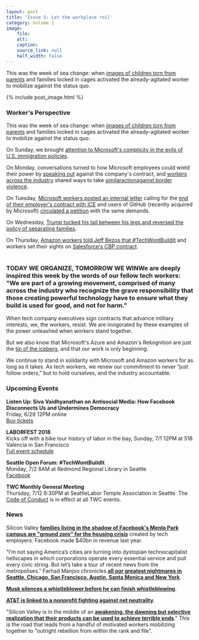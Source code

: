 ```yaml
---
layout: post
title: 'Issue 5: Let the workplace roil'
category: Volume 1
image:
    file: 
    alt: 
    caption: 
    source_link: null
    half_width: false
---
```


<!-- Content imported from: http://eepurl.com/dyhXiT -->

This was the week of sea change: when [images of children torn from parents](https://www.thedailybeast.com/defense-contractors-cashing-in-on-immigrant-kids-detention?ref=scroll)&nbsp;and families locked in cages activated the already-agitated worker to mobilize against the status quo.

<!--excerpt-->

{% include post_image.html %}

### Worker's Perspective

This was the week of sea change: when [images of children torn from parents](https://www.thedailybeast.com/defense-contractors-cashing-in-on-immigrant-kids-detention?ref=scroll)&nbsp;and families locked in cages activated the already-agitated worker to mobilize against the status quo.  
  
On Sunday, we brought [attention to Microsoft's complicity in the evils of U.S. immigration policies](https://www.wired.com/story/microsofts-ethical-reckoning-is-here/).&nbsp;  
  
On Monday, conversations turned to how Microsoft employees could wield their power by&nbsp;[speaking out](http://www.notesfrombelow.org/article/building-worker-power-at-microsoft) against the company's contract, and [workers across the industry](https://www.prnewswire.com/news-releases/us-customs-and-border-protection-agency-selects-salesforce-as-digital-modernization-platform-300608614.html)&nbsp;shared ways to take&nbsp;[similar](https://www.deps.co/blog/it-takes-a-village-to-separate-a-family/)[action](https://www.deps.co/blog/it-takes-a-village-to-separate-a-family/)[against border violence](https://www.deps.co/blog/it-takes-a-village-to-separate-a-family/).  
  
On Tuesday,&nbsp;[Microsoft workers posted an internal letter](https://gizmodo.com/microsoft-employees-pressure-leadership-to-cancel-ice-c-1826965297)&nbsp;calling for the [end of their employer's contract with ICE](http://thehill.com/policy/technology/393358-microsoft-employees-dissatisfied-by-ceo-response-plan-action-against-ice)&nbsp;and users of GitHub (recently acquired by Microsoft) [circulated a petition](https://github.com/selfagency/microsoft-drop-ice/blob/master/README.md) with the same demands.&nbsp;  
  
On Wednesday,&nbsp;[Trump tucked his tail between his legs and reversed the policy of separating families](https://gizmodo.com/microsoft-employees-pressure-leadership-to-cancel-ice-c-1826965297).  
  
On Thursday,&nbsp;[Amazon workers told Jeff Bezos that #TechWontBuildIt](https://gizmodo.com/amazon-workers-demand-jeff-bezos-cancel-face-recognitio-1827037509)&nbsp;and workers set their sights on [Salesforce's CBP contract](https://www.motherjones.com/politics/2018/06/tech-ice-immigration-family-separation-trump-microsoft-salesforce/).  
&nbsp;

### TODAY WE ORGANIZE, TOMORROW WE WINWe are deeply inspired this week by the words of our fellow tech workers: "We are part of a growing movement, comprised of many across the industry who recognize the grave responsibility that those creating powerful technology have to ensure what they build is used for good, and not for harm."  
  
When tech company executives sign contracts that advance military interests, we, the workers, resist. We are invigorated by these examples of the power unleashed when workers stand together.&nbsp;  
  
But we also know that Microsoft's Azure and Amazon's Rekognition are just the [tip of the iceberg](http://www.differenceengines.com/?p=1163), and that our work is only beginning.&nbsp;  
  
We continue to stand in solidarity with Microsoft and Amazon workers for as long as it takes. As tech workers, we renew our commitment to never “just follow orders," but to hold ourselves, and the industry accountable.&nbsp;


###  Upcoming Events

 **Listen Up: Siva Vaidhyanathan on Antisocial Media: How Facebook Disconnects Us and Undermines Democracy**  
Friday, 6/29 12PM online  
[Buy tickets](https://listenup.tech/talks/siva-vaidhyanathan)  
  
**LABORFEST 2018**  
Kicks off with a bike tour history of labor in the bay,&nbsp;Sunday, 7/1 12PM at 518 Valencia in San Francisco  
[Full event schedule](http://www.laborfest.net/wp/)  
  
**Seattle Open Forum: #TechWontBuildIt**  
Monday, 7/2 8AM at Redmond Regional Library in Seattle  
[F](http://www.laborfest.net/wp/)[acebook](https://www.facebook.com/events/180355522811809/)  
  
**TWC Monthly General Meeting**  
Thursday, 7/12 6:30PM at SeattleLabor Temple Association in Seattle&nbsp; The [Code of Conduct](https://techworkerscoalition.org/community-guide/) is in effect at all TWC events.


###  News

Silicon Valley [**families living in the shadow of Facebook's Menlo Park campus are "ground zero" for the housing crisis**](https://www.theguardian.com/technology/2018/jun/20/facebook-silicon-valley-housing-crisis-families-pushed-out?CMP=Share_AndroidApp_Slack) created by tech employers. Facebook made $40bn in revenue last year.  
  
"I’m not saying America’s cities are turning into dystopian technocapitalist hellscapes in which corporations operate every essential service and pull every civic string. But let’s take a tour of recent news from the metropolises." Farhad Manjoo chronicles [**all our greatest nightmares in Seattle, Chicago, San Francisco, Austin, Santa Monica and New York**](https://www.nytimes.com/2018/06/20/technology/tech-companies-conquered-cities.html).  
  
[**Musk silences a whistleblower before he can finish whistleblowing**](https://www.theguardian.com/technology/2018/jun/21/tesla-whistleblower-sabotage-elon-musk-gigafactory-martin-tripp).  
  
[**AT&T is linked to a nonprofit fighting against net neutrality**](http://thehill.com/policy/technology/393358-microsoft-employees-dissatisfied-by-ceo-response-plan-action-against-ice).  
  
"Silicon Valley is in the middle of an [**awakening, the dawning but selective realization that their products can be used to achieve terrible ends**](https://www.wired.com/story/trump-stokes-outrage-in-silicon-valley-but-its-selective)." This is the road that leads from a handful of motivated workers mobilizing together to "outright rebellion from within the rank and file".


